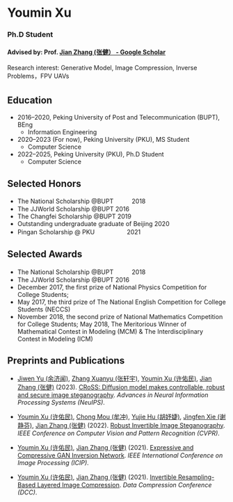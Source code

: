 # Youmin Xu
### Ph.D Student
#### Advised by: Prof. [‪Jian Zhang (张健）‬ - ‪Google Scholar‬](https://scholar.google.com/citations?hl=en&user=7brFI_4AAAAJ&view_op=list_works&sortby=pubdate)
Research interest: Generative Model, Image Compression, Inverse Problems，FPV UAVs



## Education　
- 2016–2020,  Peking University of Post and Telecommunication (BUPT), BEng
  - Information Engineering
- 2020–2023 (For now),  Peking University (PKU), MS Student 
  - Computer Science
- 2022–2025,  Peking University (PKU), Ph.D Student
  - Computer Science


## Selected Honors
- The National Scholarship @BUPT　　　2018
- The JJWorld Scholarship @BUPT              2016
- The Changfei Scholarship @BUPT           2019
- Outstanding undergraduate graduate of Beijing 2020
- Pingan Scholarship @ PKU　　　　　    2021

## Selected Awards

- The National Scholarship @BUPT　　　2018
- The JJWorld Scholarship @BUPT              2016
- December 2017, the first prize of National Physics Competition for College Students;
- May 2017, the third prize of The National English Competition for College Students (NECCS)
- November 2018, the second prize of National Mathematics Competition for College Students; May 2018, The Meritorious Winner of Mathematical Contest in Modeling (MCM) & The Interdisciplinary Contest in Modeling (ICM)

## Preprints and Publications
- [Jiwen Yu (余济闻)](https://villa.jianzhang.tech/people/youmin-xu-许佑民/), [Zhang Xuanyu (张轩宇)](https://villa.jianzhang.tech/people/chong-mou-牟冲/), [Youmin Xu (许佑民)](https://villa.jianzhang.tech/people/youmin-xu-许佑民/), [Jian Zhang (张健)](https://villa.jianzhang.tech/people/jian-zhang-张健/) (2023). [CRoSS: Diffusion model makes controllable, robust and secure image steganography](https://villa.jianzhang.tech/publication/100052/). *Advances in Neural Information Processing Systems (NeuIPS)*.

- [Youmin Xu (许佑民)](https://villa.jianzhang.tech/people/youmin-xu-许佑民/), [Chong Mou (牟冲)](https://villa.jianzhang.tech/people/chong-mou-牟冲/), [Yujie Hu (胡妤婕)](https://villa.jianzhang.tech/people/yujie-hu-胡妤婕/), [Jingfen Xie (谢静芬)](https://villa.jianzhang.tech/people/jingfen-xie-谢静芬/), [Jian Zhang (张健)](https://villa.jianzhang.tech/people/jian-zhang-张健/) (2022). [Robust Invertible Image Steganography](https://villa.jianzhang.tech/publication/100052/). *IEEE Conference on Computer Vision and Pattern Recognition (CVPR)*.

- [Youmin Xu (许佑民)](https://villa.jianzhang.tech/people/youmin-xu-许佑民/), [Jian Zhang (张健)](https://villa.jianzhang.tech/people/jian-zhang-张健/) (2021). [Expressive and Compressive GAN Inversion Network](https://villa.jianzhang.tech/publication/100043/). *IEEE International Conference on Image Processing (ICIP)*.

-  [Youmin Xu (许佑民)](https://villa.jianzhang.tech/people/youmin-xu-许佑民/), [Jian Zhang (张健)](https://villa.jianzhang.tech/people/jian-zhang-张健/) (2021). [Invertible Resampling-Based Layered Image Compression](https://villa.jianzhang.tech/publication/100034/). *Data Compression Conference (DCC)*.

  
